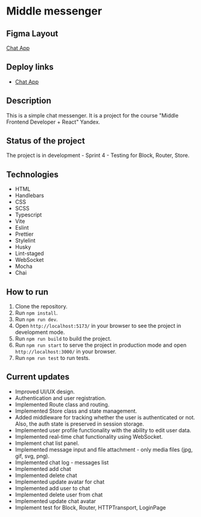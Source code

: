 # Middle messenger

## Figma Layout

[Chat App](https://www.figma.com/file/5l7bz72FHgpx33C2P3SqvS/Chat-Application?type=design&node-id=0-1&mode=design&t=FTQIcWgoMqVHbMmo-0)

## Deploy links

- [Chat App](https://simple-chat-messenger.netlify.app/)

## Description

This is a simple chat messenger. It is a project for the course "Middle Frontend Developer + React" Yandex.

## Status of the project

The project is in development - Sprint 4 - Testing for Block, Router, Store.

## Technologies

- HTML
- Handlebars
- CSS
- SCSS
- Typescript
- Vite
- Eslint
- Prettier
- Stylelint
- Husky
- Lint-staged
- WebSocket
- Mocha
- Chai

## How to run

1. Clone the repository.
2. Run `npm install`.
3. Run `npm run dev`.
4. Open `http://localhost:5173/` in your browser to see the project in development mode.
5. Run `npm run build` to build the project.
6. Run `npm run start` to serve the project in production mode and open `http://localhost:3000/` in your browser.
7. Run `npm run test` to run tests.

## Current updates

- Improved UI/UX design.
- Authentication and user registration.
- Implemented Route class and routing.
- Implemented Store class and state management.
- Added middleware for tracking whether the user is authenticated or not. Also, the auth state is preserved in session storage.
- Implemented user profile functionality with the ability to edit user data.
- Implemented real-time chat functionality using WebSocket.
- Implement chat list panel.
- Implemented message input and file attachment - only media files (jpg, gif, svg, png).
- Implemented chat log - messages list
- Implemented add chat
- Implemented delete chat
- Implemented update avatar for chat
- Implemented add user to chat
- Implemented delete user from chat
- Implemented update chat avatar
- Implement test for Block, Router, HTTPTransport, LoginPage

